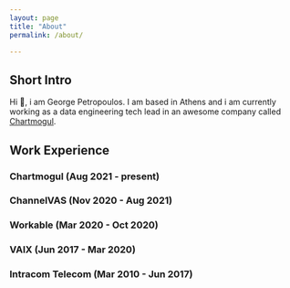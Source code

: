 ```yaml
---
layout: page
title: "About"
permalink: /about/

---
```


## Short Intro
Hi 👋, i am George Petropoulos. I am based in Athens and i am currently working as a data engineering tech lead in an awesome company called [Chartmogul](https://chartmogul.com). 

## Work Experience

### Chartmogul (Aug 2021 - present)

### ChannelVAS (Nov 2020 - Aug 2021)

### Workable (Mar 2020 - Oct 2020)

### VAIX (Jun 2017 - Mar 2020)

### Intracom Telecom (Mar 2010 - Jun 2017)
